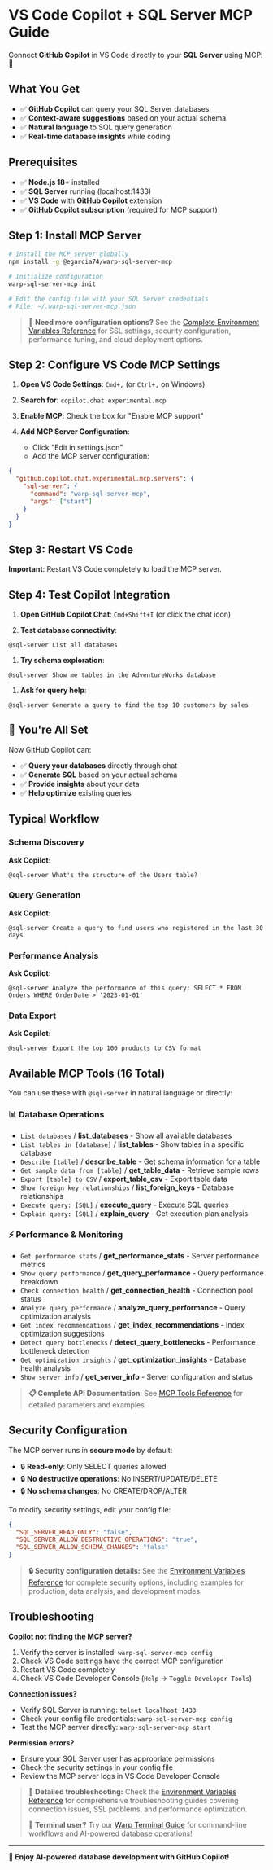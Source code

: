 # VS Code Copilot + SQL Server MCP Guide

Connect **GitHub Copilot** in VS Code directly to your **SQL Server** using MCP! 🤖

## What You Get

- ✅ **GitHub Copilot** can query your SQL Server databases
- ✅ **Context-aware suggestions** based on your actual schema
- ✅ **Natural language** to SQL query generation
- ✅ **Real-time database insights** while coding

## Prerequisites

- ✅ **Node.js 18+** installed
- ✅ **SQL Server** running (localhost:1433)
- ✅ **VS Code** with **GitHub Copilot** extension
- ✅ **GitHub Copilot subscription** (required for MCP support)

## Step 1: Install MCP Server

```bash
# Install the MCP server globally
npm install -g @egarcia74/warp-sql-server-mcp

# Initialize configuration
warp-sql-server-mcp init

# Edit the config file with your SQL Server credentials
# File: ~/.warp-sql-server-mcp.json
```

> **📖 Need more configuration options?** See the [Complete Environment Variables Reference](ENV-VARS.md) for SSL settings, security configuration, performance tuning, and cloud deployment options.

## Step 2: Configure VS Code MCP Settings

1. **Open VS Code Settings**: `Cmd+,` (or `Ctrl+,` on Windows)

2. **Search for**: `copilot.chat.experimental.mcp`

3. **Enable MCP**: Check the box for "Enable MCP support"

4. **Add MCP Server Configuration**:
   - Click "Edit in settings.json"
   - Add the MCP server configuration:

```json
{
  "github.copilot.chat.experimental.mcp.servers": {
    "sql-server": {
      "command": "warp-sql-server-mcp",
      "args": ["start"]
    }
  }
}
```

## Step 3: Restart VS Code

**Important**: Restart VS Code completely to load the MCP server.

## Step 4: Test Copilot Integration

1. **Open GitHub Copilot Chat**: `Cmd+Shift+I` (or click the chat icon)

2. **Test database connectivity**:

```text
@sql-server List all databases
```

1. **Try schema exploration**:

```text
@sql-server Show me tables in the AdventureWorks database
```

1. **Ask for query help**:

```text
@sql-server Generate a query to find the top 10 customers by sales
```

## 🎉 You're All Set

Now GitHub Copilot can:

- ✅ **Query your databases** directly through chat
- ✅ **Generate SQL** based on your actual schema
- ✅ **Provide insights** about your data
- ✅ **Help optimize** existing queries

## Typical Workflow

### Schema Discovery

**Ask Copilot:**

```text
@sql-server What's the structure of the Users table?
```

### Query Generation

**Ask Copilot:**

```text
@sql-server Create a query to find users who registered in the last 30 days
```

### Performance Analysis

**Ask Copilot:**

```text
@sql-server Analyze the performance of this query: SELECT * FROM Orders WHERE OrderDate > '2023-01-01'
```

### Data Export

**Ask Copilot:**

```text
@sql-server Export the top 100 products to CSV format
```

## Available MCP Tools (16 Total)

You can use these with `@sql-server` in natural language or directly:

### 📊 Database Operations

- `List databases` / **list_databases** - Show all available databases
- `List tables in [database]` / **list_tables** - Show tables in a specific database
- `Describe [table]` / **describe_table** - Get schema information for a table
- `Get sample data from [table]` / **get_table_data** - Retrieve sample rows
- `Export [table] to CSV` / **export_table_csv** - Export table data
- `Show foreign key relationships` / **list_foreign_keys** - Database relationships
- `Execute query: [SQL]` / **execute_query** - Execute SQL queries
- `Explain query: [SQL]` / **explain_query** - Get execution plan analysis

### ⚡ Performance & Monitoring

- `Get performance stats` / **get_performance_stats** - Server performance metrics
- `Show query performance` / **get_query_performance** - Query performance breakdown
- `Check connection health` / **get_connection_health** - Connection pool status
- `Analyze query performance` / **analyze_query_performance** - Query optimization analysis
- `Get index recommendations` / **get_index_recommendations** - Index optimization suggestions
- `Detect query bottlenecks` / **detect_query_bottlenecks** - Performance bottleneck detection
- `Get optimization insights` / **get_optimization_insights** - Database health analysis
- `Show server info` / **get_server_info** - Server configuration and status

> **📋 Complete API Documentation**: See [MCP Tools Reference](https://egarcia74.github.io/warp-sql-server-mcp/tools.html) for detailed parameters and examples.

## Security Configuration

The MCP server runs in **secure mode** by default:

- 🔒 **Read-only**: Only SELECT queries allowed
- 🔒 **No destructive operations**: No INSERT/UPDATE/DELETE
- 🔒 **No schema changes**: No CREATE/DROP/ALTER

To modify security settings, edit your config file:

```json
{
  "SQL_SERVER_READ_ONLY": "false",
  "SQL_SERVER_ALLOW_DESTRUCTIVE_OPERATIONS": "true",
  "SQL_SERVER_ALLOW_SCHEMA_CHANGES": "false"
}
```

> **🔒 Security configuration details:** See the [Environment Variables Reference](ENV-VARS.md#database-security-settings)
> for complete security options, including examples for production, data analysis, and development modes.

## Troubleshooting

**Copilot not finding the MCP server?**

1. Verify the server is installed: `warp-sql-server-mcp config`
2. Check VS Code settings have the correct MCP configuration
3. Restart VS Code completely
4. Check VS Code Developer Console (`Help` → `Toggle Developer Tools`)

**Connection issues?**

- Verify SQL Server is running: `telnet localhost 1433`
- Check your config file credentials: `warp-sql-server-mcp config`
- Test the MCP server directly: `warp-sql-server-mcp start`

**Permission errors?**

- Ensure your SQL Server user has appropriate permissions
- Check the security settings in your config file
- Review the MCP server logs in VS Code Developer Console

> **🔧 Detailed troubleshooting:** Check the [Environment Variables Reference](ENV-VARS.md#troubleshooting)
> for comprehensive troubleshooting guides covering connection issues, SSL problems, and performance
> optimization.
>
> **💬 Terminal user?** Try our [Warp Terminal Guide](QUICKSTART.md) for command-line workflows and
> AI-powered database operations!

---

**🤖 Enjoy AI-powered database development with GitHub Copilot!**

